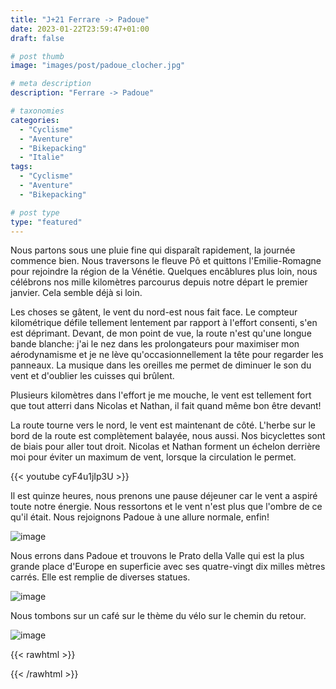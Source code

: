 ```yaml
---
title: "J+21 Ferrare -> Padoue"
date: 2023-01-22T23:59:47+01:00
draft: false

# post thumb
image: "images/post/padoue_clocher.jpg"

# meta description
description: "Ferrare -> Padoue"

# taxonomies
categories:
  - "Cyclisme" 
  - "Aventure" 
  - "Bikepacking"
  - "Italie" 
tags:
  - "Cyclisme" 
  - "Aventure" 
  - "Bikepacking"

# post type
type: "featured"
---
```


Nous partons sous une pluie fine qui disparaît rapidement, la journée commence bien. Nous traversons le fleuve Pô et quittons l'Emilie-Romagne pour rejoindre la région de la Vénétie. Quelques encâblures plus loin, nous célébrons nos mille kilomètres parcourus depuis notre départ le premier janvier. Cela semble déjà si loin. 

Les choses se gâtent, le vent du nord-est nous fait face. Le compteur kilométrique défile tellement lentement par rapport à l'effort consenti, s'en est déprimant. Devant, de mon point de vue, la route n'est qu'une longue bande blanche: j'ai le nez dans les prolongateurs pour maximiser mon aérodynamisme et je ne lève qu'occasionnellement la tête pour regarder les panneaux. La musique dans les oreilles me permet de diminuer le son du vent et d'oublier les cuisses qui brûlent. 

Plusieurs kilomètres dans l'effort je me mouche, le vent est tellement fort que tout atterri dans Nicolas et Nathan, il fait quand même bon être devant! 

La route tourne vers le nord, le vent est maintenant de côté. L'herbe sur le bord de la route est complètement balayée, nous aussi. Nos bicyclettes sont de biais pour aller tout droit. Nicolas et Nathan forment un échelon derrière moi pour éviter un maximum de vent, lorsque la circulation le permet.

{{< youtube cyF4u1jIp3U >}} 

Il est quinze heures, nous prenons une pause déjeuner car le vent a aspiré toute notre énergie. Nous ressortons et le vent n'est plus que l'ombre de ce qu'il était. Nous rejoignons Padoue à une allure normale, enfin! 

![image](../../images/post/padoue_eglise.jpg)

Nous errons dans Padoue et trouvons le Prato della Valle qui est la plus grande place d'Europe en superficie avec ses quatre-vingt dix milles mètres carrés. Elle est remplie de diverses statues. 

![image](../../images/post/padoue_pape.jpg)

Nous tombons sur un café sur le thème du vélo sur le chemin du retour. 

![image](../../images/post/padoue_bar.jpg)

{{< rawhtml >}} 
<div class="strava-embed-placeholder" data-embed-type="activity" data-embed-id="8434991469"></div><script src="https://strava-embeds.com/embed.js"></script>
{{< /rawhtml >}}
